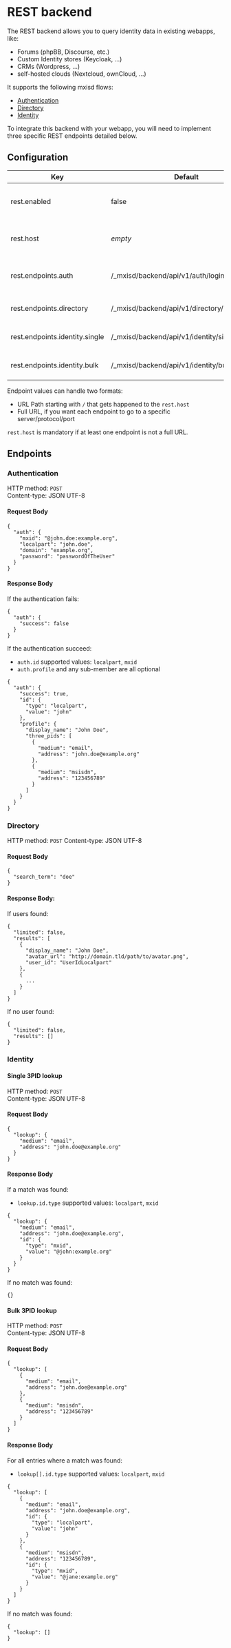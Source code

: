 # REST backend
The REST backend allows you to query identity data in existing webapps, like:
- Forums (phpBB, Discourse, etc.)
- Custom Identity stores (Keycloak, ...)
- CRMs (Wordpress, ...)
- self-hosted clouds (Nextcloud, ownCloud, ...)

It supports the following mxisd flows:
- [Authentication](#authentication)
- [Directory](#directory)
- [Identity](#identity)

To integrate this backend with your webapp, you will need to implement three specific REST endpoints detailed below.


## Configuration
| Key                            | Default                                      | Description                                          |
---------------------------------|----------------------------------------------|------------------------------------------------------|
| rest.enabled                   | false                                        | Globally enable/disable the REST backend             |
| rest.host                      | *empty*                                      | Default base URL to use for the different endpoints. |
| rest.endpoints.auth            | /_mxisd/backend/api/v1/auth/login            | Validate credentials and get user profile            |
| rest.endpoints.directory       | /_mxisd/backend/api/v1/directory/user/search | Search for users by arbitrary input                  |
| rest.endpoints.identity.single | /_mxisd/backend/api/v1/identity/single       | Endpoint to query a single 3PID                      |
| rest.endpoints.identity.bulk   | /_mxisd/backend/api/v1/identity/bulk         | Endpoint to query a list of 3PID                     |

Endpoint values can handle two formats:
- URL Path starting with `/` that gets happened to the `rest.host`
- Full URL, if you want each endpoint to go to a specific server/protocol/port

`rest.host` is mandatory if at least one endpoint is not a full URL.

## Endpoints
### Authentication
HTTP method: `POST`  
Content-type: JSON UTF-8
  
#### Request Body
```
{
  "auth": {
    "mxid": "@john.doe:example.org",
    "localpart": "john.doe",
    "domain": "example.org",
    "password": "passwordOfTheUser"
  }
}
```

#### Response Body
If the authentication fails:
```
{
  "auth": {
    "success": false
  }
}
```

If the authentication succeed:
- `auth.id` supported values: `localpart`, `mxid`
- `auth.profile` and any sub-member are all optional
```
{
  "auth": {
    "success": true,
    "id": {
      "type": "localpart",
      "value": "john"
    },
    "profile": {
      "display_name": "John Doe",
      "three_pids": [
        {
          "medium": "email",
          "address": "john.doe@example.org"
        },
        {
          "medium": "msisdn",
          "address": "123456789"
        }
      ]
    }
  }
}
```

### Directory
HTTP method: `POST`
Content-type: JSON UTF-8

#### Request Body
```
{
  "search_term": "doe"
}
```

#### Response Body:
If users found:
```
{
  "limited": false,
  "results": [
    {
      "display_name": "John Doe",
      "avatar_url": "http://domain.tld/path/to/avatar.png",
      "user_id": "UserIdLocalpart"
    },
    {
      ...
    }
  ]
}
```

If no user found:
```
{
  "limited": false,
  "results": []
}
```

### Identity
#### Single 3PID lookup
HTTP method: `POST`  
Content-type: JSON UTF-8  
  
#### Request Body
```
{
  "lookup": {
    "medium": "email",
    "address": "john.doe@example.org"
  }
}
```

#### Response Body
If a match was found:
- `lookup.id.type` supported values: `localpart`, `mxid`
```
{
  "lookup": {
    "medium": "email",
    "address": "john.doe@example.org",
    "id": {
      "type": "mxid",
      "value": "@john:example.org"
    }
  }
}
```

If no match was found:
```
{}
```

#### Bulk 3PID lookup
HTTP method: `POST`  
Content-type: JSON UTF-8  
  
#### Request Body
```
{
  "lookup": [
    {
      "medium": "email",
      "address": "john.doe@example.org"
    },
    {
      "medium": "msisdn",
      "address": "123456789"
    }
  ]
}
```

#### Response Body
For all entries where a match was found:
- `lookup[].id.type` supported values: `localpart`, `mxid`
```
{
  "lookup": [
    {
      "medium": "email",
      "address": "john.doe@example.org",
      "id": {
        "type": "localpart",
        "value": "john"
      }
    },
    {
      "medium": "msisdn",
      "address": "123456789",
      "id": {
        "type": "mxid",
        "value": "@jane:example.org"
      }
    }
  ]
}
```

If no match was found:
```
{
  "lookup": []
}
```
